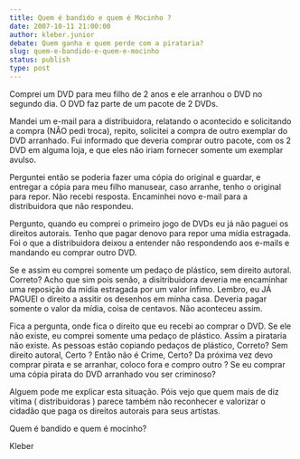 ```yaml
---
title: Quem é bandido e quem é Mocinho ?
date: 2007-10-11 21:00:00
author: kleber.junior
debate: Quem ganha e quem perde com a pirataria?
slug: quem-e-bandido-e-quem-e-mocinho
status: publish 
type: post
---
```


Comprei um DVD para meu filho de 2 anos e ele arranhou o DVD no segundo dia. O DVD faz parte de um pacote de 2 DVDs.   

Mandei um e-mail para a distribuidora, relatando o acontecido e solicitando a compra (NÂO pedi troca), repito, solicitei a compra de outro exemplar do DVD arranhado. Fui informado que deveria comprar outro pacote, com os 2 DVD em alguma loja, e que eles não iriam fornecer somente um exemplar avulso.   

Perguntei então se poderia fazer uma cópia do original e guardar, e entregar a cópia para meu filho manusear, caso arranhe, tenho o original para repor. Não recebi resposta. Encaminhei novo e-mail para a distribuidora que não respondeu.  

Pergunto, quando eu comprei o primeiro jogo de DVDs eu já não paguei os direitos autorais. Tenho que pagar denovo para repor uma mídia estragada. Foi o que a distribuidora deixou a entender não respondendo aos e-mails e mandando eu comprar outro DVD.  

Se e assim eu comprei somente um pedaço de plástico, sem direito autoral. Correto? Acho que sim pois senão, a disitribuidora deveria me encaminhar uma reposição da mídia estragada por um valor ínfimo. Lembro, eu JÁ PAGUEI o direito a assitir os desenhos em minha casa. Deveria pagar somente o valor da mídia, coisa de centavos. Não aconteceu assim.   

Fica a pergunta, onde fica o direito que eu recebi ao comprar o DVD. Se ele não existe, eu comprei somente uma pedaço de plástico. Assím a pirataria não existe. As pessoas estão copiando pedaços de plástico, Correto? Sem direito autoral, Certo ? Então não é Crime, Certo? Da próxima vez devo comprar pirata e se arranhar, coloco fora e compro outro ? Se eu comprar uma cópia pirata do DVD arranhado vou ser criminoso?  

Alguem pode me explicar esta situação. Póis vejo que quem mais de diz vítima ( distribuidoras ) parece também não reconhecer e valorizar o cidadão que paga os direitos autorais para seus artistas.  

Quem é bandido e quem é mocinho?  

Kleber
